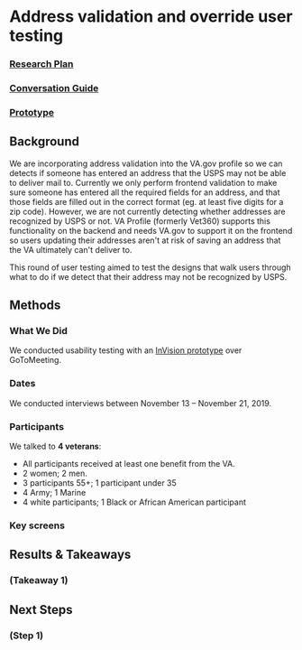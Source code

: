 # Address validation and override user testing

### [Research Plan](https://github.com/department-of-veterans-affairs/va.gov-team/blob/master/products/identity-personalization/change-address/address-validation/user%20testing/Research%20Plan.md)

### [Conversation Guide](https://github.com/department-of-veterans-affairs/va.gov-team/blob/master/products/identity-personalization/change-address/address-validation/user%20testing/Conversation%20Guide_Samara.md)

### [Prototype](https://vsateams.invisionapp.com/share/34UP5BMUAJF#/391945409_1-_Intro_Screen)

## Background

We are incorporating address validation into the VA.gov profile so we can detects if someone has entered an address that the USPS may not be able to deliver mail to. Currently we only perform frontend validation to make sure someone has entered all the required fields for an address, and that those fields are filled out in the correct format (eg. at least five digits for a zip code). However, we are not currently detecting whether addresses are recognized by USPS or not. VA Profile (formerly Vet360) supports this functionality on the backend and needs VA.gov to support it on the frontend so users updating their addresses aren't at risk of saving an address that the VA ultimately can't deliver to.

This round of user testing aimed to test the designs that walk users through what to do if we detect that their address may not be recognized by USPS.

## Methods

### What We Did

We conducted usability testing with an [InVision prototype](https://vsateams.invisionapp.com/share/34UP5BMUAJF#/391945409_1-_Intro_Screen) over GoToMeeting.

### Dates

We conducted interviews between November 13 – November 21, 2019.

### Participants

We talked to **4 veterans**:

- All participants received at least one benefit from the VA.
- 2 women; 2 men.
- 3 participants 55+; 1 participant under 35
- 4 Army; 1 Marine
- 4 white participants; 1 Black or African American participant

### Key screens

## Results & Takeaways

### (Takeaway 1)

## Next Steps

### (Step 1)
